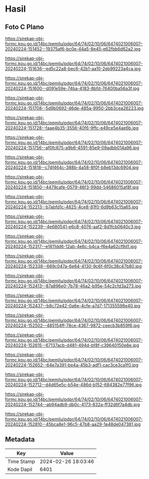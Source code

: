 # Hasil

## Foto C Plano

https://sirekap-obj-formc.kpu.go.id/14bc/pemilu/pdpr/64/74/02/10/06/6474021006007-20240224-151452--19375af6-bc0e-44a5-8e45-e62fbb6d62a2.jpg

https://sirekap-obj-formc.kpu.go.id/14bc/pemilu/pdpr/64/74/02/10/06/6474021006007-20240224-151636--ed5c22a8-bec6-42b1-aa10-2eb99223a4ca.jpg

https://sirekap-obj-formc.kpu.go.id/14bc/pemilu/pdpr/64/74/02/10/06/6474021006007-20240224-151600--d091e59e-74ba-4183-8bfd-76400ba56a3f.jpg

https://sirekap-obj-formc.kpu.go.id/14bc/pemilu/pdpr/64/74/02/10/06/6474021006007-20240224-151708--5d9b0692-46de-485a-9950-2bb3cea26223.jpg

https://sirekap-obj-formc.kpu.go.id/14bc/pemilu/pdpr/64/74/02/10/06/6474021006007-20240224-151728--faae4b35-3556-40f6-9ffc-e49ce5e4ae6b.jpg

https://sirekap-obj-formc.kpu.go.id/14bc/pemilu/pdpr/64/74/02/10/06/6474021006007-20240224-151756--af0fc675-a9b6-4591-85e9-09adbb014a96.jpg

https://sirekap-obj-formc.kpu.go.id/14bc/pemilu/pdpr/64/74/02/10/06/6474021006007-20240224-151818--c74f464c-388b-4a58-8f0f-b8eb13dc6904.jpg

https://sirekap-obj-formc.kpu.go.id/14bc/pemilu/pdpr/64/74/02/10/06/6474021006007-20240224-151850--4479cafe-0579-46f3-99dd-54686015af8f.jpg

https://sirekap-obj-formc.kpu.go.id/14bc/pemilu/pdpr/64/74/02/10/06/6474021006007-20240224-152213--b7abfd1c-4825-4ce8-81f0-6d9b63c15a65.jpg

https://sirekap-obj-formc.kpu.go.id/14bc/pemilu/pdpr/64/74/02/10/06/6474021006007-20240224-152239--4e680541-e6c8-4076-aaf2-8d1fcb0640c3.jpg

https://sirekap-obj-formc.kpu.go.id/14bc/pemilu/pdpr/64/74/02/10/06/6474021006007-20240224-152317--e1811dd6-12ab-4e6c-b4ca-f6e4a62cf9d1.jpg

https://sirekap-obj-formc.kpu.go.id/14bc/pemilu/pdpr/64/74/02/10/06/6474021006007-20240224-152338--669c047a-6e64-4130-9c6f-6f0c38c47b80.jpg

https://sirekap-obj-formc.kpu.go.id/14bc/pemilu/pdpr/64/74/02/10/06/6474021006007-20240224-152413--87a896e0-7b78-46a2-b95e-54c2cfd3a273.jpg

https://sirekap-obj-formc.kpu.go.id/14bc/pemilu/pdpr/64/74/02/10/06/6474021006007-20240224-152437--b8c72e42-0a6e-4cfe-a7d7-171355598e40.jpg

https://sirekap-obj-formc.kpu.go.id/14bc/pemilu/pdpr/64/74/02/10/06/6474021006007-20240224-152502--485154ff-78ce-4367-9872-ceecb3b859f6.jpg

https://sirekap-obj-formc.kpu.go.id/14bc/pemilu/pdpr/64/74/02/10/06/6474021006007-20240224-152615--67137acb-d481-494d-bf8f-c39640150e8e.jpg

https://sirekap-obj-formc.kpu.go.id/14bc/pemilu/pdpr/64/74/02/10/06/6474021006007-20240224-152652--64e7a391-be4a-45b3-adf1-cac3ce3ca1f0.jpg

https://sirekap-obj-formc.kpu.go.id/14bc/pemilu/pdpr/64/74/02/10/06/6474021006007-20240224-152712--d4d65e5c-b54e-486d-b152-684382e77f96.jpg

https://sirekap-obj-formc.kpu.go.id/14bc/pemilu/pdpr/64/74/02/10/06/6474021006007-20240224-152744--ab94adb9-db0c-4173-832a-ff32d6f7a4db.jpg

https://sirekap-obj-formc.kpu.go.id/14bc/pemilu/pdpr/64/74/02/10/06/6474021006007-20240224-152810--45bca8e1-96c5-47b8-aa29-1e48de047381.jpg


## Metadata

| Key        | Value               |
| ---------- | ------------------- |
| Time Stamp | 2024-02-26 18:03:46 |
| Kode Dapil | 6401                |



